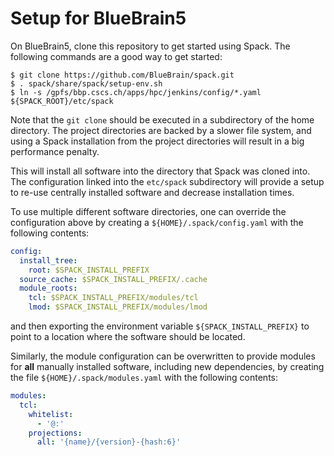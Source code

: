 # Setup for BlueBrain5

On BlueBrain5, clone this repository to get started using Spack.
The following commands are a good way to get started:

    $ git clone https://github.com/BlueBrain/spack.git
    $ . spack/share/spack/setup-env.sh
    $ ln -s /gpfs/bbp.cscs.ch/apps/hpc/jenkins/config/*.yaml ${SPACK_ROOT}/etc/spack

Note that the `git clone` should be executed in a subdirectory of the home
directory.
The project directories are backed by a slower file system, and using a
Spack installation from the project directories will result in a big
performance penalty.

This will install all software into the directory that Spack was cloned
into.
The configuration linked into the `etc/spack` subdirectory will provide a
setup to re-use centrally installed software and decrease installation
times.

To use multiple different software directories, one can override the
configuration above by creating a `${HOME}/.spack/config.yaml` with the
following contents:
```yaml
config:
  install_tree:
    root: $SPACK_INSTALL_PREFIX
  source_cache: $SPACK_INSTALL_PREFIX/.cache
  module_roots:
    tcl: $SPACK_INSTALL_PREFIX/modules/tcl
    lmod: $SPACK_INSTALL_PREFIX/modules/lmod
```
and then exporting the environment variable `${SPACK_INSTALL_PREFIX}` to
point to a location where the software should be located.

Similarly, the module configuration can be overwritten to provide modules
for **all** manually installed software, including new dependencies, by
creating the file `${HOME}/.spack/modules.yaml` with the following
contents:
```yaml
modules:
  tcl:
    whitelist:
      - '@:'
    projections:
      all: '{name}/{version}-{hash:6}'
```
